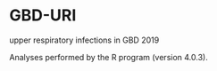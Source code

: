 # GBD-URI
upper respiratory infections in GBD 2019

Analyses performed by the R program (version 4.0.3).
